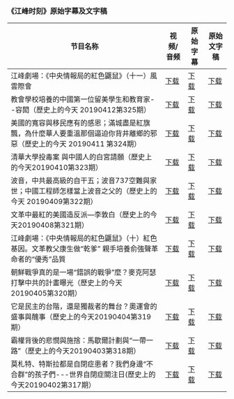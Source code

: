 ### 《江峰时刻》原始字幕及文字稿

| 节目名称 | 视频/音频 | 原始字幕 | 原始文字稿 |
|---|---|---|---|
| 江峰劇場：《中央情報局的紅色鼴鼠》（十一）風雲際會 | [下载](https://y2mate.com/zh-cn/youtube/WudFf-YLUWs) | [下载](../channels/jiangfeng/WudFf-YLUWs.srt?raw=true) | [下载](../channels/jiangfeng/WudFf-YLUWs.text?raw=true) | 
| 教會學校培養的中國第一位留美學生和教育家--容閎（歷史上的今天 20190412第325期） | [下载](https://y2mate.com/zh-cn/youtube/Swk8-StYA_A) | [下载](../channels/jiangfeng/Swk8-StYA_A.srt?raw=true) | [下载](../channels/jiangfeng/Swk8-StYA_A.text?raw=true) | 
| 美國的寬容與移民應有的感恩；滿城盡是紅旗飄，為什麼華人要重溫那個逼迫你背井離鄉的邪惡（歷史上的今天 20190411 第324期） | [下载](https://y2mate.com/zh-cn/youtube/Aok-4ajN_Vo) | [下载](../channels/jiangfeng/Aok-4ajN_Vo.srt?raw=true) | [下载](../channels/jiangfeng/Aok-4ajN_Vo.text?raw=true) | 
| 清華大學投毒案 與中國人的白宮請願（歷史上的今天20190410第323期） | [下载](https://y2mate.com/zh-cn/youtube/o4dR2NvHgR8) | [下载](../channels/jiangfeng/o4dR2NvHgR8.srt?raw=true) | [下载](../channels/jiangfeng/o4dR2NvHgR8.text?raw=true) | 
| 波音，中共最高級的自干五；波音737空難與家世；中國工程師怎樣當上波音之父的（歷史上的今天 20190409第322期） | [下载](https://y2mate.com/zh-cn/youtube/_2JizhrJRs0) | [下载](../channels/jiangfeng/_2JizhrJRs0.srt?raw=true) | [下载](../channels/jiangfeng/_2JizhrJRs0.text?raw=true) | 
| 文革中最紅的美國造反派—李敦白（歷史上的今天20190408第321期） | [下载](https://y2mate.com/zh-cn/youtube/egZR6JcXK5I) | [下载](../channels/jiangfeng/egZR6JcXK5I.srt?raw=true) | [下载](../channels/jiangfeng/egZR6JcXK5I.text?raw=true) | 
| 江峰劇場：《中央情報局的紅色鼴鼠》（十）紅色基因。文革教父康生做“乾爹” 親手培養俞強聲革命者的“優秀”品質 | [下载](https://y2mate.com/zh-cn/youtube/Si41TYaC0cg) | [下载](../channels/jiangfeng/Si41TYaC0cg.srt?raw=true) | [下载](../channels/jiangfeng/Si41TYaC0cg.text?raw=true) | 
| 朝鮮戰爭真的是一場“錯誤的戰爭”麼？麥克阿瑟打擊中共的計畫曝光（歷史上的今天20190405第320期） | [下载](https://y2mate.com/zh-cn/youtube/7sPOpl7fY7w) | [下载](../channels/jiangfeng/7sPOpl7fY7w.srt?raw=true) | [下载](../channels/jiangfeng/7sPOpl7fY7w.text?raw=true) | 
| 它是民主的台階，還是獨裁者的舞台？奧運會的盛事與醜事（歷史上的今天20190404第319期） | [下载](https://y2mate.com/zh-cn/youtube/A9u_P_lNvoo) | [下载](../channels/jiangfeng/A9u_P_lNvoo.srt?raw=true) | [下载](../channels/jiangfeng/A9u_P_lNvoo.text?raw=true) | 
| 霸權背後的悲憫與施捨：馬歇爾計劃與“一帶一路”（歷史上的今天20190403第318期） | [下载](https://y2mate.com/zh-cn/youtube/uq6E-5h4Iks) | [下载](../channels/jiangfeng/uq6E-5h4Iks.srt?raw=true) | [下载](../channels/jiangfeng/uq6E-5h4Iks.text?raw=true) | 
| 莫札特、特斯拉都是自閉症患者？我們身邊“不合群”的孩子們---世界自閉症關注日(歷史上的今天20190402第317期） | [下载](https://y2mate.com/zh-cn/youtube/S6KZiyJ4DPU) | [下载](../channels/jiangfeng/S6KZiyJ4DPU.srt?raw=true) | [下载](../channels/jiangfeng/S6KZiyJ4DPU.text?raw=true) | 

